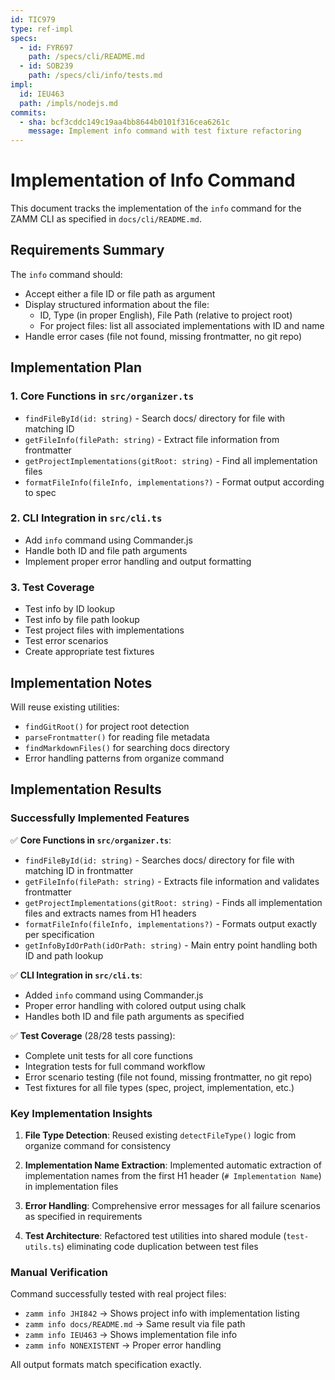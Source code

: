 ```yaml
---
id: TIC979
type: ref-impl
specs:
  - id: FYR697
    path: /specs/cli/README.md
  - id: SOB239
    path: /specs/cli/info/tests.md
impl:
  id: IEU463
  path: /impls/nodejs.md
commits:
  - sha: bcf3cddc149c19aa4bb8644b0101f316cea6261c
    message: Implement info command with test fixture refactoring
---
```


# Implementation of Info Command

This document tracks the implementation of the `info` command for the ZAMM CLI as specified in `docs/cli/README.md`.

## Requirements Summary

The `info` command should:

- Accept either a file ID or file path as argument
- Display structured information about the file:
  - ID, Type (in proper English), File Path (relative to project root)
  - For project files: list all associated implementations with ID and name
- Handle error cases (file not found, missing frontmatter, no git repo)

## Implementation Plan

### 1. Core Functions in `src/organizer.ts`

- `findFileById(id: string)` - Search docs/ directory for file with matching ID
- `getFileInfo(filePath: string)` - Extract file information from frontmatter
- `getProjectImplementations(gitRoot: string)` - Find all implementation files
- `formatFileInfo(fileInfo, implementations?)` - Format output according to spec

### 2. CLI Integration in `src/cli.ts`

- Add `info` command using Commander.js
- Handle both ID and file path arguments
- Implement proper error handling and output formatting

### 3. Test Coverage

- Test info by ID lookup
- Test info by file path lookup
- Test project files with implementations
- Test error scenarios
- Create appropriate test fixtures

## Implementation Notes

Will reuse existing utilities:

- `findGitRoot()` for project root detection
- `parseFrontmatter()` for reading file metadata
- `findMarkdownFiles()` for searching docs directory
- Error handling patterns from organize command

## Implementation Results

### Successfully Implemented Features

✅ **Core Functions in `src/organizer.ts`**:

- `findFileById(id: string)` - Searches docs/ directory for file with matching ID in frontmatter
- `getFileInfo(filePath: string)` - Extracts file information and validates frontmatter
- `getProjectImplementations(gitRoot: string)` - Finds all implementation files and extracts names from H1 headers
- `formatFileInfo(fileInfo, implementations?)` - Formats output exactly per specification
- `getInfoByIdOrPath(idOrPath: string)` - Main entry point handling both ID and path lookup

✅ **CLI Integration in `src/cli.ts`**:

- Added `info` command using Commander.js
- Proper error handling with colored output using chalk
- Handles both ID and file path arguments as specified

✅ **Test Coverage** (28/28 tests passing):

- Complete unit tests for all core functions
- Integration tests for full command workflow
- Error scenario testing (file not found, missing frontmatter, no git repo)
- Test fixtures for all file types (spec, project, implementation, etc.)

### Key Implementation Insights

1. **File Type Detection**: Reused existing `detectFileType()` logic from organize command for consistency

2. **Implementation Name Extraction**: Implemented automatic extraction of implementation names from the first H1 header (`# Implementation Name`) in implementation files

3. **Error Handling**: Comprehensive error messages for all failure scenarios as specified in requirements

4. **Test Architecture**: Refactored test utilities into shared module (`test-utils.ts`) eliminating code duplication between test files

### Manual Verification

Command successfully tested with real project files:

- `zamm info JHI842` → Shows project info with implementation listing
- `zamm info docs/README.md` → Same result via file path
- `zamm info IEU463` → Shows implementation file info
- `zamm info NONEXISTENT` → Proper error handling

All output formats match specification exactly.
